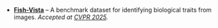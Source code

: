 - **[Fish-Vista]([https://arxiv.org/abs/your_link_here](https://huggingface.co/datasets/imageomics/fish-vista))** – A benchmark dataset for identifying biological traits from images. *Accepted at [CVPR 2025](https://cvpr.thecvf.com/).*
